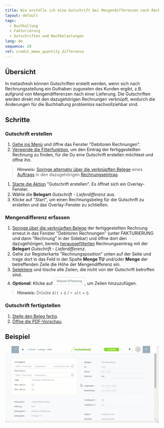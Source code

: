 ```yaml
---
title: Wie erstelle ich eine Gutschrift bei Mengendifferenzen nach Rechnungsstellung?
layout: default
tags:
  - Buchhaltung
  - Fakturierung
  - Gutschriften und Nachbelastungen
lang: de
sequence: 20
ref: credit_memo_quantity_difference
---
```


## Übersicht
In metasfresh können Gutschriften erstellt werden, wenn sich nach Rechnungsstellung ein Guthaben zugunsten des Kunden ergibt, z.B. aufgrund von Mengendifferenzen nach einer Lieferung. Die Gutschriften werden direkt mit den dazugehörigen Rechnungen verknüpft, wodurch die Änderungen für die Buchhaltung problemlos nachvollziehbar sind.

## Schritte

### Gutschrift erstellen
1. [Gehe ins Menü](Menu) und öffne das Fenster "Debitoren Rechnungen".
1. [Verwende die Filterfunktion](Filterfunktion), um den Eintrag der fertiggestellten Rechnung zu finden, für die Du eine Gutschrift erstellen möchtest und öffne ihn.
 >**Hinweis:** [Springe alternativ über die verknüpften Belege](SpringezuBelegen) eines [Auftrags](Auftrag_erfassen) in den dazugehörigen [Rechnungseintrag](Zu_Auftrag_Rechnung_erstellen).

1. [Starte die Aktion](AktionStarten) "Gutschrift erstellen". Es öffnet sich ein Overlay-Fenster.
1. Wähle die **Belegart** *Gutschrift - Lieferdifferenz* aus.
1. Klicke auf "Start", um einen Rechnungsbeleg für die Gutschrift zu erstellen und das Overlay-Fenster zu schließen.

### Mengendifferenz erfassen
1. [Springe über die verknüpften Belege](SpringezuBelegen) der fertiggestellten Rechnung erneut in das Fenster "Debitoren Rechnungen" (unter FAKTURIERUNG und dann "Rechnung" in der Sidebar) und öffne dort den dazugehörigen, bereits [herausgefilterten](Filterfunktion) Rechnungseintrag mit der **Belegart** *Gutschrift - Lieferdifferenz*.
1. Gehe zur Registerkarte "Rechnungsposition" unten auf der Seite und trage dort in das Feld in der Spalte **Menge TU** und/oder **Menge** der betreffenden Zeile die Höhe der Mengendifferenz ein.
1. [Selektiere](AuswahlBelege) und lösche alle Zeilen, die nicht von der Gutschrift betroffen sind.
1. ***Optional:*** Klicke auf ![](assets/Massen_Erfassung_Button.png), um Zeilen hinzuzufügen.
 >**Hinweis:** Drücke `Alt` + `Q` / `⌥ alt` + `Q`.

### Gutschrift fertigstellen
1. [Stelle den Beleg fertig](BelegverarbeitungFertigstellen).
1. [Öffne die PDF-Vorschau](PDFVorschau).

## Beispiel
![](assets/Gutschrift_Mengendifferenz.gif)
